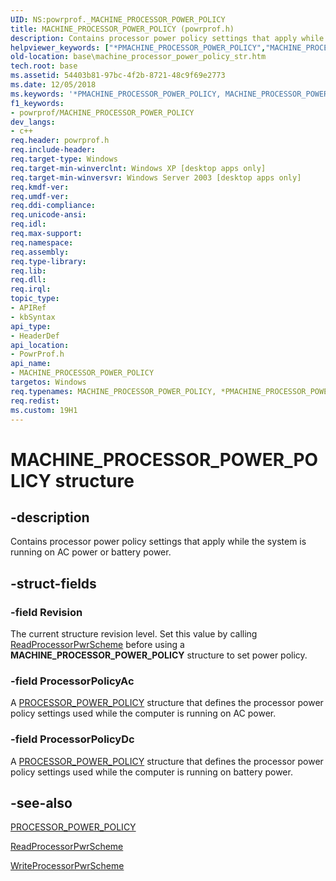 ```yaml
---
UID: NS:powrprof._MACHINE_PROCESSOR_POWER_POLICY
title: MACHINE_PROCESSOR_POWER_POLICY (powrprof.h)
description: Contains processor power policy settings that apply while the system is running on AC power or battery power.
helpviewer_keywords: ["*PMACHINE_PROCESSOR_POWER_POLICY","MACHINE_PROCESSOR_POWER_POLICY","MACHINE_PROCESSOR_POWER_POLICY structure","PMACHINE_PROCESSOR_POWER_POLICY","PMACHINE_PROCESSOR_POWER_POLICY structure pointer","_win32_machine_processor_power_policy_str","base.machine_processor_power_policy_str","powrprof/MACHINE_PROCESSOR_POWER_POLICY","powrprof/PMACHINE_PROCESSOR_POWER_POLICY"]
old-location: base\machine_processor_power_policy_str.htm
tech.root: base
ms.assetid: 54403b81-97bc-4f2b-8721-48c9f69e2773
ms.date: 12/05/2018
ms.keywords: '*PMACHINE_PROCESSOR_POWER_POLICY, MACHINE_PROCESSOR_POWER_POLICY, MACHINE_PROCESSOR_POWER_POLICY structure, PMACHINE_PROCESSOR_POWER_POLICY, PMACHINE_PROCESSOR_POWER_POLICY structure pointer, _win32_machine_processor_power_policy_str, base.machine_processor_power_policy_str, powrprof/MACHINE_PROCESSOR_POWER_POLICY, powrprof/PMACHINE_PROCESSOR_POWER_POLICY'
f1_keywords:
- powrprof/MACHINE_PROCESSOR_POWER_POLICY
dev_langs:
- c++
req.header: powrprof.h
req.include-header: 
req.target-type: Windows
req.target-min-winverclnt: Windows XP [desktop apps only]
req.target-min-winversvr: Windows Server 2003 [desktop apps only]
req.kmdf-ver: 
req.umdf-ver: 
req.ddi-compliance: 
req.unicode-ansi: 
req.idl: 
req.max-support: 
req.namespace: 
req.assembly: 
req.type-library: 
req.lib: 
req.dll: 
req.irql: 
topic_type:
- APIRef
- kbSyntax
api_type:
- HeaderDef
api_location:
- PowrProf.h
api_name:
- MACHINE_PROCESSOR_POWER_POLICY
targetos: Windows
req.typenames: MACHINE_PROCESSOR_POWER_POLICY, *PMACHINE_PROCESSOR_POWER_POLICY
req.redist: 
ms.custom: 19H1
---
```


# MACHINE_PROCESSOR_POWER_POLICY structure


## -description


Contains processor power policy settings that apply while the system is running on AC power or battery power.


## -struct-fields




### -field Revision

The current structure revision level. Set this value by calling <a href="https://docs.microsoft.com/windows/desktop/api/powrprof/nf-powrprof-readprocessorpwrscheme">ReadProcessorPwrScheme</a> before using a  <b>MACHINE_PROCESSOR_POWER_POLICY</b> structure to set power policy.


### -field ProcessorPolicyAc

A 
<a href="https://docs.microsoft.com/windows/desktop/api/winnt/ns-winnt-processor_power_policy">PROCESSOR_POWER_POLICY</a> structure that defines the processor power policy settings used while the computer is running on AC power.


### -field ProcessorPolicyDc

A 
<a href="https://docs.microsoft.com/windows/desktop/api/winnt/ns-winnt-processor_power_policy">PROCESSOR_POWER_POLICY</a> structure that defines the processor power policy settings used while the computer is running on battery power.


## -see-also




<a href="https://docs.microsoft.com/windows/desktop/api/winnt/ns-winnt-processor_power_policy">PROCESSOR_POWER_POLICY</a>



<a href="https://docs.microsoft.com/windows/desktop/api/powrprof/nf-powrprof-readprocessorpwrscheme">ReadProcessorPwrScheme</a>



<a href="https://docs.microsoft.com/windows/desktop/api/powrprof/nf-powrprof-writeprocessorpwrscheme">WriteProcessorPwrScheme</a>
 

 

